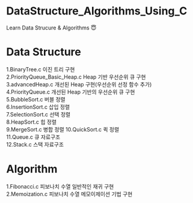 # DataStructure_Algorithms_Using_C
Learn Data Strucure &amp; Algorithms :innocent:

# Data Structure #
 1.BinaryTree.c                        이진 트리 구현<br/>
 2.PriorityQueue_Basic_Heap.c     Heap 기반 우선순위 큐 구현<br/>
 3.advancedHeap.c 개선된 Heap 구현(우선순위 선정 함수 추가)<br/>
 4.PriorityQueue.c 개선된 Heap 기반의 우선순위 큐 구현<br/>
 5.BubbleSort.c	버블 정렬 <br/>
 6.InsertionSort.c 삽입 정렬<br/>
 7.SelectionSort.c 선택 정렬<br/>
 8.HeapSort.c 힙 정렬<br/>
 9.MergeSort.c 병합 정렬<r/>
 10.QuickSort.c 퀵 정렬<br/>
 11.Queue.c 큐 자료구조<br/>
 12.Stack.c 스택 자료구조<br/>


# Algorithm #
1.Fibonacci.c 피보나치 수열 일반적인 재귀 구현 <br/>
2.Memoization.c 피보나치 수열 메모이제이션 기법 구현<br/>

